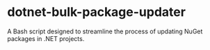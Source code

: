 # dotnet-bulk-package-updater
A Bash script designed to streamline the process of updating NuGet packages in .NET projects.
